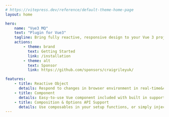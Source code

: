 ```yaml
---
# https://vitepress.dev/reference/default-theme-home-page
layout: home

hero:
    name: "Vue3 MQ"
    text: "Plugin for Vue3"
    tagline: Bring fully reactive, responsive design to your Vue 3 project with Vue3-MQ, a plugin which allows your components and pages to adapt and react to changes in the browser environment.
    actions:
        - theme: brand
          text: Getting Started
          link: /installation
        - theme: alt
          text: Sponsor
          link: https://github.com/sponsors/craigrileyuk/

features:
    - title: Reactive Object
      details: Respond to changes in browser environment in real-time&colon; be it screen dimensions; dark or light theming; motion preferences; or screen orientation
    - title: Component
      details: Easy-to-use Vue component included with built in support for transitions and dynamic slots to allow you to switch content out in an instant
    - title: Composition & Options API Support
      details: Use composables in your setup functions, or simply inject the objects/functions you need if you prefer the Options API
---
```

